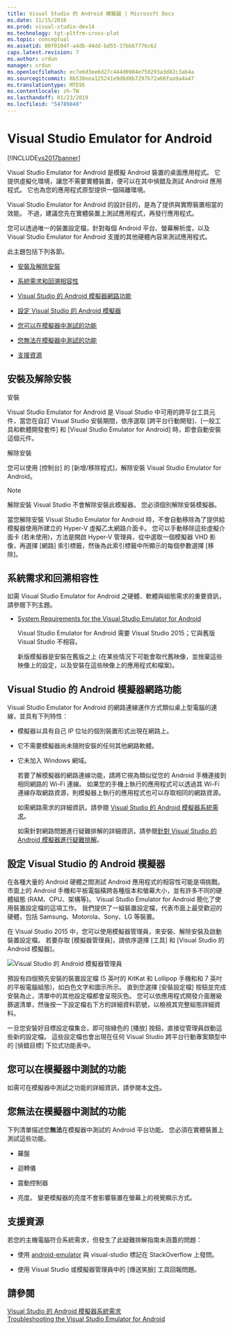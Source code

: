 ```yaml
---
title: Visual Studio 的 Android 模擬器 | Microsoft Docs
ms.date: 11/15/2016
ms.prod: visual-studio-dev14
ms.technology: tgt-pltfrm-cross-plat
ms.topic: conceptual
ms.assetid: 80f0104f-a4db-44dd-bd55-37bb67776c62
caps.latest.revision: 7
ms.author: crdun
manager: crdun
ms.openlocfilehash: ec7e6d3ee6d27c444d0904e750293a3d82c3ab4a
ms.sourcegitcommit: 8b538eea125241e9d6d8b7297b72a66faa9a4a47
ms.translationtype: MTE95
ms.contentlocale: zh-TW
ms.lasthandoff: 01/23/2019
ms.locfileid: "54789848"
---
```

# <a name="visual-studio-emulator-for-android"></a>Visual Studio Emulator for Android
[!INCLUDE[vs2017banner](../includes/vs2017banner.md)]

  
Visual Studio Emulator for Android 是模擬 Android 裝置的桌面應用程式。 它提供虛擬化環境，讓您不需要實體裝置，便可以在其中偵錯及測試 Android 應用程式。 它也為您的應用程式原型提供一個隔離環境。  
  
 Visual Studio Emulator for Android 的設計目的，是為了提供與實際裝置相當的效能。 不過，建議您先在實體裝置上測試應用程式，再發行應用程式。  
  
 您可以透過唯一的裝置設定檔，針對每個 Android 平台、螢幕解析度，以及 Visual Studio Emulator for Android 支援的其他硬體內容來測試應用程式。  
  
 此主題包括下列各節。  
  
-   [安裝及解除安裝](#Installing)  
  
-   [系統需求和回溯相容性](#Requirements)  
  
-   [Visual Studio 的 Android 模擬器網路功能](#Networking)  
  
-   [設定 Visual Studio 的 Android 模擬器](#Configuring)  
  
-   [您可以在模擬器中測試的功能](#FeaturesTest)  
  
-   [您無法在模擬器中測試的功能](#FeaturesNonTest)  
  
-   [支援資源](#Support)  
  
##  <a name="Installing"></a> 安裝及解除安裝  
 安裝  
  
 Visual Studio Emulator for Android 是 Visual Studio 中可用的跨平台工具元件，當您在自訂 Visual Studio 安裝期間，依序選取 [跨平台行動開發]、[一般工具和軟體開發套件] 和 [Visual Studio Emulator for Android] 時，即會自動安裝這個元件。  
  
 解除安裝  
  
 您可以使用 [控制台] 的 [新增/移除程式]，解除安裝 Visual Studio Emulator for Android。  
  
> [!NOTE]
>  解除安裝 Visual Studio 不會解除安裝此模擬器。 您必須個別解除安裝模擬器。  
  
 當您解除安裝 Visual Studio Emulator for Android 時，不會自動移除為了提供給模擬器使用所建立的 Hyper-V 虛擬乙太網路介面卡。 您可以手動移除這些虛擬介面卡 (若未使用)，方法是開啟 Hyper-V 管理員，從中選取一個模擬器 VHD 影像，再選擇 [網路] 索引標籤，然後為此索引標籤中所顯示的每個參數選擇 [移除]。  
  
##  <a name="Requirements"></a> 系統需求和回溯相容性  
 如需 Visual Studio Emulator for Android 之硬體、軟體與組態需求的重要資訊，請參閱下列主題。  
  
- [System Requirements for the Visual Studio Emulator for Android](../cross-platform/system-requirements-for-the-visual-studio-emulator-for-android.md)  
  
  Visual Studio Emulator for Android 需要 Visual Studio 2015；它與舊版 Visual Studio 不相容。  
  
  新版模擬器是安裝在舊版之上 (在某些情況下可能會取代舊映像，並捨棄這些映像上的設定，以及安裝在這些映像上的應用程式和檔案)。  
  
##  <a name="Networking"></a> Visual Studio 的 Android 模擬器網路功能  
 Visual Studio Emulator for Android 的網路連線運作方式類似桌上型電腦的連線，並具有下列特性：  
  
- 模擬器以具有自己 IP 位址的個別裝置形式出現在網路上。  
  
- 它不需要模擬器尚未隨附安裝的任何其他網路軟體。  
  
- 它未加入 Windows 網域。  
  
  若要了解模擬器的網路連線功能，請將它視為類似從您的 Android 手機連接到相同網路的 Wi-Fi 連線。 如果您的手機上執行的應用程式可以透過其 Wi-Fi 連線存取網路資源，則模擬器上執行的應用程式也可以存取相同的網路資源。  
  
  如需網路需求的詳細資訊，請參閱 [Visual Studio 的 Android 模擬器系統需求](../cross-platform/system-requirements-for-the-visual-studio-emulator-for-android.md)。  
  
  如需針對網路問題進行疑難排解的詳細資訊，請參閱[針對 Visual Studio 的 Android 模擬器進行疑難排解](../cross-platform/troubleshooting-the-visual-studio-emulator-for-android.md)。  
  
##  <a name="Configuring"></a> 設定 Visual Studio 的 Android 模擬器  
 在各種大量的 Android 硬體之間測試 Android 應用程式的相容性可能是項挑戰。 市面上的 Android 手機和平板電腦橫跨各種版本和螢幕大小，並有許多不同的硬體組態 (RAM、CPU、架構等)。 Visual Studio Emulator for Android 簡化了使用裝置設定檔的這項工作。 我們提供了一組裝置設定檔，代表市面上最受歡迎的硬體，包括 Samsung、Motorola、Sony、LG 等裝置。  
  
 在 Visual Studio 2015 中，您可以使用模擬器管理員，來安裝、解除安裝及啟動裝置設定檔。 若要存取 [模擬器管理員]，請依序選擇 [工具] 和 [Visual Studio 的 Android 模擬器]。  
  
 ![Visual Studio 的 Android 模擬器管理員](../cross-platform/media/android-emu-manager.png "Android_Emu_Manager")  
  
 預設有四個預先安裝的裝置設定檔 (5 英吋的 KitKat 和 Lollipop 手機和和 7 英吋的平板電腦組態)，如白色文字和圖示所示。 直到您選擇 [安裝設定檔] 按鈕並完成安裝為止，清單中的其他設定檔都會呈現灰色。 您可以依應用程式開發介面層級篩選清單，然後按一下設定檔右下方的詳細資料箭號，以檢視其完整組態詳細資料。  
  
 一旦您安裝好目標設定檔集合，即可按綠色的 [播放] 按鈕，直接從管理員啟動這些新的設定檔。 這些設定檔也會出現在任何 Visual Studio 跨平台行動專案類型中的 [偵錯目標] 下拉式功能表中。  
  
##  <a name="FeaturesTest"></a> 您可以在模擬器中測試的功能  
 如需可在模擬器中測試之功能的詳細資訊，請參閱本[文件](http://blogs.msdn.com/b/visualstudioalm/archive/2014/11/12/introducing-visual-studio-s-emulator-for-android.aspx)。  
  
##  <a name="FeaturesNonTest"></a> 您無法在模擬器中測試的功能  
 下列清單描述您**無法**在模擬器中測試的 Android 平台功能。 您必須在實體裝置上測試這些功能。  
  
-   羅盤  
  
-   迴轉儀  
  
-   震動控制器  
  
-   亮度。 變更模擬器的亮度不會影響裝置在螢幕上的視覺顯示方式。  
  
##  <a name="Support"></a> 支援資源  
 若您的主機電腦符合系統需求，但發生了此疑難排解指南未涵蓋的問題：  
  
-   使用 [android-emulator](http://stackoverflow.com/questions/tagged/android-emulator) 與 visual-studio 標記在 StackOverflow 上發問。  
  
-   使用 Visual Studio 或模擬器管理員中的 [傳送笑臉] 工具回報問題。  
  
## <a name="see-also"></a>請參閱  
 [Visual Studio 的 Android 模擬器系統需求](../cross-platform/system-requirements-for-the-visual-studio-emulator-for-android.md)   
 [Troubleshooting the Visual Studio Emulator for Android](../cross-platform/troubleshooting-the-visual-studio-emulator-for-android.md)
